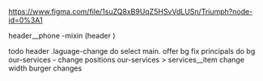 https://www.figma.com/file/1suZQ8xB9UqZ5HSvVdLUSn/Triumph?node-id=0%3A1

header__phone -mixin (header )

todo
  header .laguage-change do select
  main. offer bg fix
  principals do bg
  our-services - change positions
  our-services > services__item change width
  burger changes 

  <!-- license bg fix -->
  <!-- form change title color -->
  <!-- form change select arrow -->
  <!-- videos bg  -->
  <!-- our-services btns fix (2 commints)--> 
  <!-- main. pluses add pink line at bg -->
